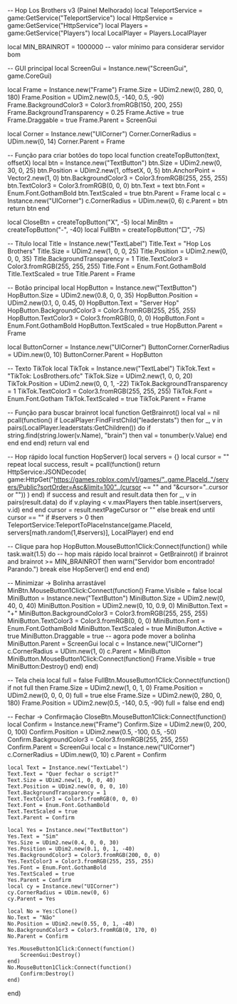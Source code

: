 -- Hop Los Brothers v3 (Painel Melhorado)
local TeleportService = game:GetService("TeleportService")
local HttpService = game:GetService("HttpService")
local Players = game:GetService("Players")
local LocalPlayer = Players.LocalPlayer

local MIN_BRAINROT = 1000000 -- valor mínimo para considerar servidor bom

-- GUI principal
local ScreenGui = Instance.new("ScreenGui", game.CoreGui)

local Frame = Instance.new("Frame")
Frame.Size = UDim2.new(0, 280, 0, 180)
Frame.Position = UDim2.new(0.5, -140, 0.5, -90)
Frame.BackgroundColor3 = Color3.fromRGB(150, 200, 255)
Frame.BackgroundTransparency = 0.25
Frame.Active = true
Frame.Draggable = true
Frame.Parent = ScreenGui

local Corner = Instance.new("UICorner")
Corner.CornerRadius = UDim.new(0, 14)
Corner.Parent = Frame

-- Função para criar botões do topo
local function createTopButton(text, offsetX)
    local btn = Instance.new("TextButton")
    btn.Size = UDim2.new(0, 30, 0, 25)
    btn.Position = UDim2.new(1, offsetX, 0, 5)
    btn.AnchorPoint = Vector2.new(1, 0)
    btn.BackgroundColor3 = Color3.fromRGB(255, 255, 255)
    btn.TextColor3 = Color3.fromRGB(0, 0, 0)
    btn.Text = text
    btn.Font = Enum.Font.GothamBold
    btn.TextScaled = true
    btn.Parent = Frame
    local c = Instance.new("UICorner")
    c.CornerRadius = UDim.new(0, 6)
    c.Parent = btn
    return btn
end

local CloseBtn = createTopButton("X", -5)
local MinBtn = createTopButton("-", -40)
local FullBtn = createTopButton("□", -75)

-- Título
local Title = Instance.new("TextLabel")
Title.Text = "Hop Los Brothers"
Title.Size = UDim2.new(1, 0, 0, 25)
Title.Position = UDim2.new(0, 0, 0, 35)
Title.BackgroundTransparency = 1
Title.TextColor3 = Color3.fromRGB(255, 255, 255)
Title.Font = Enum.Font.GothamBold
Title.TextScaled = true
Title.Parent = Frame

-- Botão principal
local HopButton = Instance.new("TextButton")
HopButton.Size = UDim2.new(0.8, 0, 0, 35)
HopButton.Position = UDim2.new(0.1, 0, 0.45, 0)
HopButton.Text = "Server Hop"
HopButton.BackgroundColor3 = Color3.fromRGB(255, 255, 255)
HopButton.TextColor3 = Color3.fromRGB(0, 0, 0)
HopButton.Font = Enum.Font.GothamBold
HopButton.TextScaled = true
HopButton.Parent = Frame

local ButtonCorner = Instance.new("UICorner")
ButtonCorner.CornerRadius = UDim.new(0, 10)
ButtonCorner.Parent = HopButton

-- Texto TikTok
local TikTok = Instance.new("TextLabel")
TikTok.Text = "TikTok: LosBrothers.ofc"
TikTok.Size = UDim2.new(1, 0, 0, 20)
TikTok.Position = UDim2.new(0, 0, 1, -22)
TikTok.BackgroundTransparency = 1
TikTok.TextColor3 = Color3.fromRGB(255, 255, 255)
TikTok.Font = Enum.Font.Gotham
TikTok.TextScaled = true
TikTok.Parent = Frame

-- Função para buscar brainrot
local function GetBrainrot()
    local val = nil
    pcall(function()
        if LocalPlayer:FindFirstChild("leaderstats") then
            for _, v in pairs(LocalPlayer.leaderstats:GetChildren()) do
                if string.find(string.lower(v.Name), "brain") then
                    val = tonumber(v.Value)
                end
            end
        end
    end)
    return val
end

-- Hop rápido
local function HopServer()
    local servers = {}
    local cursor = ""
    repeat
        local success, result = pcall(function()
            return HttpService:JSONDecode(
                game:HttpGet("https://games.roblox.com/v1/games/"..game.PlaceId.."/servers/Public?sortOrder=Asc&limit=100"..(cursor ~= "" and "&cursor="..cursor or ""))
            )
        end)
        if success and result and result.data then
            for _, v in pairs(result.data) do
                if v.playing < v.maxPlayers then
                    table.insert(servers, v.id)
                end
            end
            cursor = result.nextPageCursor or ""
        else
            break
        end
    until cursor == ""
    if #servers > 0 then
        TeleportService:TeleportToPlaceInstance(game.PlaceId, servers[math.random(1,#servers)], LocalPlayer)
    end
end

-- Clique para hop
HopButton.MouseButton1Click:Connect(function()
    while task.wait(1.5) do -- hop mais rápido
        local brainrot = GetBrainrot()
        if brainrot and brainrot >= MIN_BRAINROT then
            warn("Servidor bom encontrado! Parando.")
            break
        else
            HopServer()
        end
    end
end)

-- Minimizar → Bolinha arrastável
MinBtn.MouseButton1Click:Connect(function()
    Frame.Visible = false
    local MiniButton = Instance.new("TextButton")
    MiniButton.Size = UDim2.new(0, 40, 0, 40)
    MiniButton.Position = UDim2.new(0, 10, 0.9, 0)
    MiniButton.Text = "+"
    MiniButton.BackgroundColor3 = Color3.fromRGB(255, 255, 255)
    MiniButton.TextColor3 = Color3.fromRGB(0, 0, 0)
    MiniButton.Font = Enum.Font.GothamBold
    MiniButton.TextScaled = true
    MiniButton.Active = true
    MiniButton.Draggable = true -- agora pode mover a bolinha
    MiniButton.Parent = ScreenGui
    local c = Instance.new("UICorner")
    c.CornerRadius = UDim.new(1, 0)
    c.Parent = MiniButton
    MiniButton.MouseButton1Click:Connect(function()
        Frame.Visible = true
        MiniButton:Destroy()
    end)
end)

-- Tela cheia
local full = false
FullBtn.MouseButton1Click:Connect(function()
    if not full then
        Frame.Size = UDim2.new(1, 0, 1, 0)
        Frame.Position = UDim2.new(0, 0, 0, 0)
        full = true
    else
        Frame.Size = UDim2.new(0, 280, 0, 180)
        Frame.Position = UDim2.new(0.5, -140, 0.5, -90)
        full = false
    end
end)

-- Fechar → Confirmação
CloseBtn.MouseButton1Click:Connect(function()
    local Confirm = Instance.new("Frame")
    Confirm.Size = UDim2.new(0, 200, 0, 100)
    Confirm.Position = UDim2.new(0.5, -100, 0.5, -50)
    Confirm.BackgroundColor3 = Color3.fromRGB(255, 255, 255)
    Confirm.Parent = ScreenGui
    local c = Instance.new("UICorner")
    c.CornerRadius = UDim.new(0, 10)
    c.Parent = Confirm

    local Text = Instance.new("TextLabel")
    Text.Text = "Quer fechar o script?"
    Text.Size = UDim2.new(1, 0, 0, 40)
    Text.Position = UDim2.new(0, 0, 0, 10)
    Text.BackgroundTransparency = 1
    Text.TextColor3 = Color3.fromRGB(0, 0, 0)
    Text.Font = Enum.Font.GothamBold
    Text.TextScaled = true
    Text.Parent = Confirm

    local Yes = Instance.new("TextButton")
    Yes.Text = "Sim"
    Yes.Size = UDim2.new(0.4, 0, 0, 30)
    Yes.Position = UDim2.new(0.1, 0, 1, -40)
    Yes.BackgroundColor3 = Color3.fromRGB(200, 0, 0)
    Yes.TextColor3 = Color3.fromRGB(255, 255, 255)
    Yes.Font = Enum.Font.GothamBold
    Yes.TextScaled = true
    Yes.Parent = Confirm
    local cy = Instance.new("UICorner")
    cy.CornerRadius = UDim.new(0, 6)
    cy.Parent = Yes

    local No = Yes:Clone()
    No.Text = "Não"
    No.Position = UDim2.new(0.55, 0, 1, -40)
    No.BackgroundColor3 = Color3.fromRGB(0, 170, 0)
    No.Parent = Confirm

    Yes.MouseButton1Click:Connect(function()
        ScreenGui:Destroy()
    end)
    No.MouseButton1Click:Connect(function()
        Confirm:Destroy()
    end)
end)
